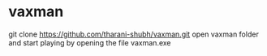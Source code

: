 # vaxman

git clone https://github.com/tharani-shubh/vaxman.git
open vaxman folder and start playing by opening the file vaxman.exe
